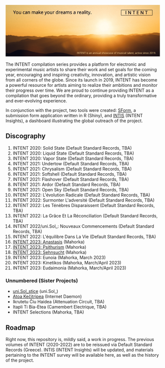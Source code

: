 ![Logo](logo.png)

The INTENT compilation series provides a platform for electronic and experimental music artists to share their work and set goals for the coming year, encouraging and inspiring creativity, innovation, and artistic vision from all corners of the globe. Since its launch in 2019, INTENT has become a powerful resource for artists aiming to realize their ambitions and monitor their progress over time. We are proud to continue providing INTENT as a compilation that goes beyond the ordinary, providing a truly transformative and ever-evolving experience.

In conjunction with the project, two tools were created: [SForm](https://github.com/linfri/INTENT/tree/main/SForm), a submission form application written in R (Shiny), and [INTIS](https://github.com/linfri/INTENT/INTIS) (INTENT Insights), a dashboard illustrating the global outreach of the project.

## Discography

01. INTENT 2020: Solid State (Default Standard Records, TBA)
02. INTENT 2020: Liquid State (Default Standard Records, TBA)
03. INTENT 2020: Vapor State (Default Standard Records, TBA)
04. INTENT 2021: Undertow (Default Standard Records, TBA)
05. INTENT 2021: Chrysalism (Default Standard Records, TBA)
06. INTENT 2021: Softshell (Default Standard Records, TBA)
07. INTENT 2021: Flashover (Default Standard Records, TBA)
08. INTENT 2021: Ardor (Default Standard Records, TBA)
09. INTENT 2021: Open Sky (Default Standard Records, TBA)
10. INTENT 2022: L'évolution Radicale (Default Standard Records, TBA)
11. INTENT 2022: Surmonter L'adversité (Default Standard Records, TBA)
12. INTENT 2022: Les Ténèbres Disparaissent (Default Standard Records, TBA)
13. INTENT 2022: La Grâce Et La Réconciliation (Default Standard Records, TBA)
14. INTENT 2022/uni.Sol_: Nouveaux Commencements (Default Standard Records, TBA)
15. INTENT 2022: L'équilibre Dans La Vie (Default Standard Records, TBA)
16. [INTENT 2023: Anastasis](https://mahorka.org/release/333) (Mahorka)
17. [INTENT 2023: Psithurism](https://mahorka.org/release/334) (Mahorka)
18. [INTENT 2023: Sehnsucht](https://mahorka.org/release/335) (Mahorka)
19. INTENT 2023: Eunoia (Mahorka, March 2023)
20. INTENT 2023: Kinetikos (Mahorka, March/April 2023)
21. INTENT 2023: Eudaimonia (Mahorka, March/April 2023)

### Unnumbered (Sister Projects)

- [uni.Sol_stice](https://unisol.bandcamp.com/album/uni-sol-stice) (uni.Sol_)
- [Atoa Kečitripea](https://internetdaemon.bandcamp.com/album/atoa-ke-itripea) (Internet Daemon)
- Ikrutetu Čiu Haidea (Attenuation Circuit, TBA)
- Itapli Ti Bia-Etea (Camembert Electrique, TBA)
- INTENT Selections (Mahorka, TBA)

## Roadmap

Right now, this repository is, mildly said, a work in progress. The previous volumes of INTENT (2020-2022) are to be reissued via Default Standard Records (Greece). INTIS (INTENT Insights) will be updated, and materials pertaining to the INTENT survey will be available here, as well as the history of the project. 
